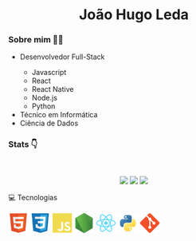 <h1 align = "center"> 
  João Hugo Leda 
</h1>

###  Sobre mim :tipping_hand_man:
<ul>
  <li> Desenvolvedor Full-Stack </li>    
    <ul>
       <li>Javascript</li>
      <li> React </li>
      <li> React Native </li>
      <li> Node.js </li>  
      <li> Python </li>
    </ul>
  </li>
  <li> Técnico em Informática </li>  
  <li> Ciência de Dados </li>
</ul>

### Stats :point_down:
<br/>
<p align="center">  
  <img height="180em" src="https://github-readme-stats.vercel.app/api?username=HugoLeda&show_icons=true&theme=radical&include_all_commits=true&count_private=true"/>
  <img height="180em" src="https://github-readme-stats.vercel.app/api/top-langs/?username=hugoleda&layout=compact&langs_count=7&theme=radical"/>  
  <img height="180em" src="https://github-readme-streak-stats.herokuapp.com/?user=hugoleda&theme=radical&hide_border=false">  
</p>
💻 Tecnologias
<div style="display: inline_block">
  <br>
  <img align="center" alt="HTML" height="40" width="40" src="https://raw.githubusercontent.com/devicons/devicon/master/icons/html5/html5-original.svg">
  <img align="center" alt="CSS" height="40" width="40" src="https://raw.githubusercontent.com/devicons/devicon/master/icons/css3/css3-original.svg">
  <img align="center" alt="Js" height="40" width="40" src="https://raw.githubusercontent.com/devicons/devicon/master/icons/javascript/javascript-plain.svg">
  <img align="center" alt="Ts" height="40" width="40" src="https://raw.githubusercontent.com/devicons/devicon/master/icons/nodejs/nodejs-original.svg">   
  <img align="center" alt="React" height="40" width="40" src="https://raw.githubusercontent.com/devicons/devicon/master/icons/react/react-original.svg">
  <img align="center" alt="Python" height="40" width="40" src="https://raw.githubusercontent.com/devicons/devicon/master/icons/python/python-original.svg">
  <img align="center" alt="Git" height="40" width="40" src="https://raw.githubusercontent.com/devicons/devicon/master/icons/git/git-original.svg"> 
</div>
